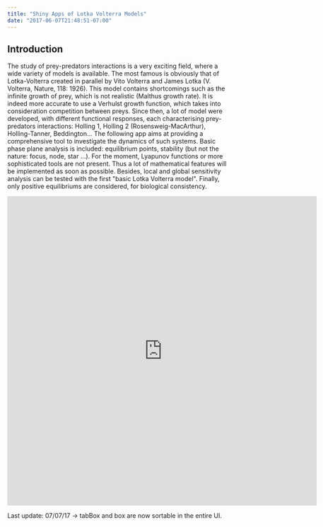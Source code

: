 ```yaml
---
title: "Shiny Apps of Lotka Volterra Models"
date: "2017-06-07T21:48:51-07:00"
---
```


## Introduction

The study of prey-predators interactions is a very exciting field, where a wide variety of models is available. The most famous is obviously that of Lotka-Volterra created in parallel by Vito Volterra and James Lotka (V. Volterra, Nature, 118: 1926). This model contains shortcomings such as the infinite growth of prey, which is not realistic (Malthus growth rate). It is indeed more accurate to use a Verhulst growth function, which takes into consideration competition between preys. Since then, a lot of model were developed, with different functional responses, each characterising prey-predators interactions: Holling 1, Holling 2 (Rosensweig-MacArthur), Holling-Tanner, Beddington... The following app aims at providing a comprehensive tool to investigate the dynamics of such systems. Basic phase plane analysis is included: equilibrium points, stability (but not the nature: focus, node, star ...). For the moment, Lyapunov functions or more sophisticated tools are not present. Thus a lot of mathematical features will be implemented as soon as possible. Besides, local and global sensitivity analysis can be tested with the first "basic Lotka Volterra model". Finally, only positive equilibriums are considered, for biological consistency.

<iframe src="https://dgranjon.shinyapps.io/lotka_volterra_bdd/" style="width: 700px; height: 700px; border: none; overflow: hidden;"></iframe>

Last update: 07/07/17 -> tabBox and box are now sortable in the entire UI.